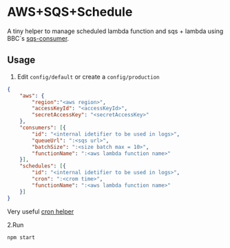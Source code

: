 # AWS+SQS+Schedule

A tiny helper to manage scheduled lambda function and sqs + lambda using BBC`s [sqs-consumer](http://mrdoob.com/projects/code-editor/).


## Usage

1. Edit `config/default` or create a `config/production`

```json
{
	"aws": {
		"region":"<aws region>",
		"accessKeyId": "<accessKeyId>",
		"secretAccessKey": "<secretAccessKey>"
	},
	"consumers": [{
		"id": "<internal idetifier to be used in logs>",
		"queueUrl": ":<sqs url>",
		"batchSize": ":<size batch max = 10>",
		"functionName": ":<aws lambda function name>"
	}],
	"schedules": [{
		"id": "<internal idetifier to be used in logs>",
		"cron": ":<crom time>",
		"functionName": ":<aws lambda function name>"
	}]
}
```
Very useful [cron helper ](http://crontab.guru/)

2.Run
```
npm start
```
